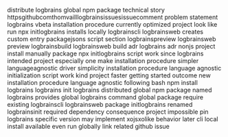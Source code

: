 distribute logbrains global npm package technical story httpsgithubcomthomvailllogbrainsissuesissuecomment problem statement logbrains vbeta installation procedure currently optimized project look like run npx initlogbrains installs locally logbrainscli logbrainsweb creates custom entry packagejsons script section logbrainspreview logbrainsweb preview logbrainsbuild logbrainsweb build adr logbrains adr nonjs project install manually package npx initlogbrains script work since logbrains intended project especially one make installation procedure simpler languageagnostic driver simplicity installation procedure language agnostic initialization script work kind project faster getting started outcome new installation procedure language agnostic following bash npm install logbrains logbrains init logbrains distributed global npm package named logbrains provides global logbrains command global package require existing logbrainscli logbrainsweb package initlogbrains renamed logbrainsinit required dependency consequence project impossible pin logbrains specific version may implement xojsxolike behavior later cli local install available even run globally link related github issue